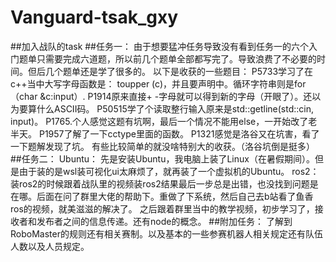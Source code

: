 # Vanguard-tsak_gxy
##加入战队的task
##任务一：
由于想要猛冲任务导致没有看到任务一的六个入门题单只需要完成六道题，所以前几个题单全部都写完了。导致浪费了不必要的时间。但后几个题单还是学了很多的。
以下是收获的一些题目：
P5733学习了在c++当中大写字母函数是： toupper (c)，并且要声明<string>中。循环字符串则是for（char &c:input）.
P1914原来直接+ -字母就可以得到新的字母（开眼了）。还以为要算什么ASCII码。
P50515学了个读取整行输入原来是std::getline(std::cin, input)。
P1765.个人感觉这题有坑啊，最后一个情况不能用else，一开始改了老半天。
P1957了解了一下cctype里面的函数。
P1321感觉是洛谷又在坑害，看了一下题解发现了坑。
有些比较简单的就没啥特别大的收获。（洛谷坑倒是挺多）
##任务二：
Ubuntu：
先是安装Ubuntu，我电脑上装了Linux（在暑假期间）。但是由于装的是wsl装可视化ui太麻烦了，就再装了一个虚拟机的Ubuntu。
ros2：
装ros2的时候跟着战队里的视频装ros2结果最后一步总是出错，也没找到问题是在哪。后面在问了群里大佬的帮助下。重做了下系统，然后自己去b站看了鱼香ros的视频，就美滋滋的解决了。
之后跟着群里当中的教学视频，初步学习了，接收者和发布者之间的信息传递。还有node的概念。
##附加任务：
了解到RoboMaster的规则还有相关赛制。以及基本的一些参赛机器人相关规定还有队伍人数以及人员规定。
